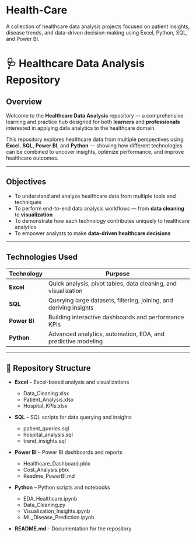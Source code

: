 # Health-Care
A collection of healthcare data analysis projects focused on patient insights, disease trends, and data-driven decision-making using Excel, Python, SQL, and Power BI.
# 🩺 Healthcare Data Analysis Repository

## **Overview**
Welcome to the **Healthcare Data Analysis** repository — a comprehensive learning and practice hub designed for both **learners** and **professionals** interested in applying data analytics to the healthcare domain.

This repository explores healthcare data from multiple perspectives using **Excel**, **SQL**, **Power BI**, and **Python** — showing how different technologies can be combined to uncover insights, optimize performance, and improve healthcare outcomes.

---

## **Objectives**
- To understand and analyze healthcare data from multiple tools and techniques  
- To perform end-to-end data analysis workflows — from **data cleaning** to **visualization**  
- To demonstrate how each technology contributes uniquely to healthcare analytics  
- To empower analysts to make **data-driven healthcare decisions**

---

## **Technologies Used**
| Technology | Purpose |
|-------------|----------|
| **Excel** | Quick analysis, pivot tables, data cleaning, and visualization |
| **SQL** | Querying large datasets, filtering, joining, and deriving insights |
| **Power BI** | Building interactive dashboards and performance KPIs |
| **Python** | Advanced analytics, automation, EDA, and predictive modeling |

---
## 📁 Repository Structure

- **Excel** – Excel-based analysis and visualizations  
  - Data_Cleaning.xlsx  
  - Patient_Analysis.xlsx  
  - Hospital_KPIs.xlsx  

- **SQL** – SQL scripts for data querying and insights  
  - patient_queries.sql  
  - hospital_analysis.sql  
  - trend_insights.sql  

- **Power BI** – Power BI dashboards and reports  
  - Healthcare_Dashboard.pbix  
  - Cost_Analysis.pbix  
  - Readme_PowerBI.md  

- **Python** – Python scripts and notebooks  
  - EDA_Healthcare.ipynb  
  - Data_Cleaning.py  
  - Visualization_Insights.ipynb  
  - ML_Disease_Prediction.ipynb  

- **README.md** – Documentation for the repository



